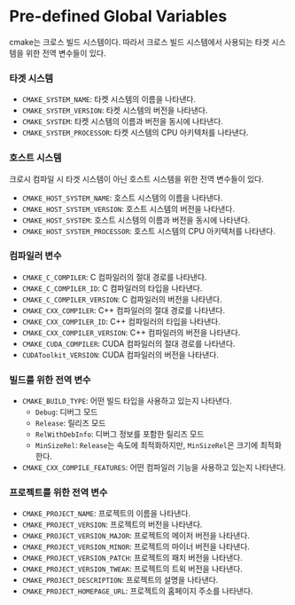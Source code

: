 # Pre-defined Global Variables
cmake는 크로스 빌드 시스템이다. 따라서 크로스 빌드 시스템에서 사용되는 타겟 시스템을 위한 전역 변수들이 있다.
### 타겟 시스템
- `CMAKE_SYSTEM_NAME`: 타켓 시스템의 이름을 나타낸다.
- `CMAKE_SYSTEM_VERSION`: 타켓 시스템의 버전을 나타낸다.
- `CMAKE_SYSTEM`: 타켓 시스템의 이름과 버전을 동시에 나타낸다.
- `CMAKE_SYSTEM_PROCESSOR`: 타켓 시스템의 CPU 아키텍처를 나타낸다.
### 호스트 시스템
크로시 컴파일 시 타겟 시스템이 아닌 호스트 시스템을 위한 전역 변수들이 있다.
- `CMAKE_HOST_SYSTEM_NAME`: 호스트 시스템의 이름을 나타낸다.
- `CMAKE_HOST_SYSTEM_VERSION`: 호스트 시스템의 버전을 나타낸다.
- `CMAKE_HOST_SYSTEM`: 호스트 시스템의 이름과 버전을 동시에 나타낸다.
- `CMAKE_HOST_SYSTEM_PROCESSOR`: 호스트 시스템의 CPU 아키텍처를 나타낸다.
### 컴파일러 변수
- `CMAKE_C_COMPILER`: C 컴파일러의 절대 경로를 나타낸다.
- `CMAKE_C_COMPILER_ID`: C 컴파일러의 타입을 나타낸다.
- `CMAKE_C_COMPILER_VERSION`: C 컴파일러의 버전을 나타낸다.
- `CMAKE_CXX_COMPILER`: C++ 컴파일러의 절대 경로를 나타낸다.
- `CMAKE_CXX_COMPILER_ID`: C++ 컴파일러의 타입을 나타낸다.
- `CMAKE_CXX_COMPILER_VERSION`: C++ 컴파일러의 버전을 나타낸다.
- `CMAKE_CUDA_COMPILER`: CUDA 컴파일러의 절대 경로를 나타낸다.
- `CUDAToolkit_VERSION`: CUDA 컴파일러의 버전을 나타낸다.
### 빌드를 위한 전역 변수
- `CMAKE_BUILD_TYPE`: 어떤 빌드 타입을 사용하고 있는지 나타낸다.
    - `Debug`: 디버그 모드
    - `Release`: 릴리즈 모드
    - `RelWithDebInfo`: 디버그 정보를 포함한 릴리즈 모드
    - `MinSizeRel`: `Release`는 속도에 최적화하지만, `MinSizeRel`은 크기에 최적화한다.
- `CMAKE_CXX_COMPILE_FEATURES`: 어떤 컴파일러 기능을 사용하고 있는지 나타낸다.
### 프로젝트를 위한 전역 변수
- `CMAKE_PROJECT_NAME`: 프로젝트의 이름을 나타낸다.
- `CMAKE_PROJECT_VERSION`: 프로젝트의 버전을 나타낸다.
- `CMAKE_PROJECT_VERSION_MAJOR`: 프로젝트의 메이저 버전을 나타낸다.
- `CMAKE_PROJECT_VERSION_MINOR`: 프로젝트의 마이너 버전을 나타낸다.
- `CMAKE_PROJECT_VERSION_PATCH`: 프로젝트의 패치 버전을 나타낸다.
- `CMAKE_PROJECT_VERSION_TWEAK`: 프로젝트의 트윅 버전을 나타낸다.
- `CMAKE_PROJECT_DESCRIPTION`: 프로젝트의 설명을 나타낸다.
- `CMAKE_PROJECT_HOMEPAGE_URL`: 프로젝트의 홈페이지 주소를 나타낸다.
